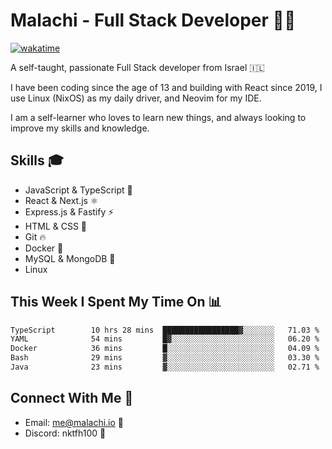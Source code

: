 # Malachi - Full Stack Developer 🚀🔥
[![wakatime](https://wakatime.com/badge/user/112ec769-e669-4b78-a46f-cf4343930741.svg)](https://wakatime.com/@112ec769-e669-4b78-a46f-cf4343930741)

A self-taught, passionate Full Stack developer from Israel 🇮🇱

I have been coding since the age of 13 and building with React since 2019, I use Linux (NixOS) as my daily driver, and Neovim for my IDE.

I am a self-learner who loves to learn new things, and always looking to improve my skills and knowledge.

## Skills 🎓
- JavaScript & TypeScript 💎
- React & Next.js ⚛️
- Express.js & Fastify ⚡️
- HTML & CSS 🎨
- Git 🔥
- Docker 🐳
- MySQL & MongoDB 💾
- Linux

## This Week I Spent My Time On 📊
<!--START_SECTION:waka-->

```txt
TypeScript        10 hrs 28 mins  █████████████████▓░░░░░░░   71.03 %
YAML              54 mins         █▓░░░░░░░░░░░░░░░░░░░░░░░   06.20 %
Docker            36 mins         █░░░░░░░░░░░░░░░░░░░░░░░░   04.09 %
Bash              29 mins         ▓░░░░░░░░░░░░░░░░░░░░░░░░   03.30 %
Java              23 mins         ▓░░░░░░░░░░░░░░░░░░░░░░░░   02.71 %
```

<!--END_SECTION:waka-->


## Connect With Me 📱
- Email: me@malachi.io 📧
- Discord: nktfh100 👾

